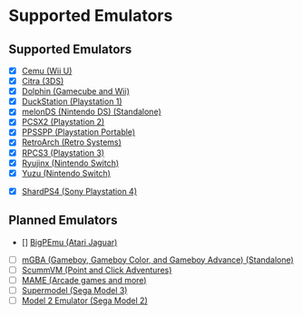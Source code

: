 # Supported Emulators

## Supported Emulators
- [x] [Cemu (Wii U)](https://cemu.info/)
- [x] [Citra (3DS)](https://citra-emu.org/)
- [x] [Dolphin (Gamecube and Wii)](https://dolphin-emu.org/)
- [x] [DuckStation (Playstation 1)](https://www.duckstation.org/)
- [x] [melonDS (Nintendo DS) (Standalone)](https://melonds.kuribo64.net/)
- [x] [PCSX2 (Playstation 2)](https://pcsx2.net/)
- [x] [PPSSPP (Playstation Portable)](https://www.ppsspp.org/)
- [x] [RetroArch (Retro Systems)](https://github.com/libretro/RetroArch/)
- [x] [RPCS3 (Playstation 3)](https://rpcs3.net/)
- [x] [Ryujinx (Nintendo Switch)](https://ryujinx.org/)
- [x] [Yuzu (Nintendo Switch)](https://yuzu-emu.org/)
* [x] [ShardPS4 (Sony Playstation 4)](https://www.shardps4.net/)

## Planned Emulators

- [] [BigPEmu (Atari Jaguar)](https://www.richwhitehouse.com/jaguar/)
- [ ] [mGBA (Gameboy, Gameboy Color, and Gameboy Advance) (Standalone)](https://mgba.io/)
- [ ] [ScummVM (Point and Click Adventures)](https://www.scummvm.org/)
- [ ] [MAME (Arcade games and more)](https://www.mamedev.org/)
- [ ] [Supermodel (Sega Model 3)](https://www.supermodel3.com/)
- [ ] [Model 2 Emulator (Sega Model 2)](https://emulation.gametechwiki.com/index.php/Sega_Model_2)